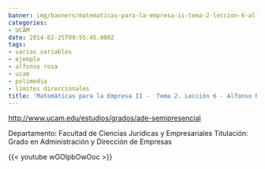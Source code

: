 ```yaml
---
banner: img/banners/matematicas-para-la-empresa-ii-tema-2-leccion-6-alfonso-rosa.jpg
categories:
- UCAM
date: 2014-02-25T09:55:45.000Z
tags:
- varias variables
- ejemplo
- alfonso rosa
- ucam
- polimedia
- límites direccionales
title: 'Matemáticas para la Empresa II -  Tema 2. Lección 6 - Alfonso Rosa'
---
```


http://www.ucam.edu/estudios/grados/ade-semipresencial

Departamento: Facultad de Ciencias Jurídicas y Empresariales
Titulación: Grado en Administración y Dirección de Empresas

{{< youtube wGOIpbOwOoc >}}
